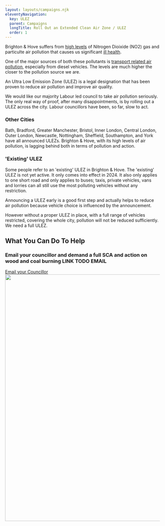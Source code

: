 ```yaml
---
layout: layouts/campaigns.njk
eleventyNavigation:
  key: ULEZ
  parent: Campaigns
  longTitle: Roll Out an Extended Clean Air Zone / ULEZ
  order: 1
---
```


Brighton & Hove suffers from
<a href="{% getUrlLinkByKeySC collections.all, 'Pollution Targets' %}">high levels</a>
of Nitrogen Dioixide (NO2) gas and particulte air pollution that causes us significant
<a href="{% getUrlLinkByKeySC collections.all, 'Health Impact' %}">ill health</a>.

One of the major sources of both these pollutants is
<a href="{% getUrlLinkByKeySC collections.all, 'Health Impact' %}">transport related air pollution</a>, especially from
diesel vehicles.  The levels are much higher the closer to the pollution source we are.

An Ultra Low Emission Zone (ULEZ) is a legal designation that has been proven to reduce air pollution and improve air quality.

We would like our majority Labour led council to take air pollution seriously.  The only real way of proof, after many
disappointments, is by rolling out a ULEZ across the city.  Labour councillors have been, so far, slow to act.

### Other Cities
Bath, Bradford, Greater Manchester, Bristol, Inner London, Central London, Outer London, Newcastle, Nottingham, Sheffield,
Southampton, and York have all announced ULEZs.  Brighton & Hove, with its high levels of air pollution, is lagging behind
both in terms of pollution and action.

### 'Existing' ULEZ
Some people refer to an 'existing' ULEZ in Brighton & Hove.  The 'existing' ULEZ is not yet active.
It only comes into effect in 2024.  It also only applies to one short road and only applies to buses; taxis, private
vehicles, vans and lorries can all still use the most polluting vehicles without any restriction.

Announcing a ULEZ early is a good first step and actually helps to reduce air
pollution because vehicle choice is influenced by the announcement.

However without a proper ULEZ in place, with a full range of vehicles restricted, covering the whole city,
pollution will not be reduced sufficiently.  We need a full ULEZ.

## What You Can Do To Help

### Email your councillor and demand a full SCA and action on wood and coal burning LINK TODO EMAIL
<div class="banner-link">
	<a href="{% getUrlLinkByKeySC collections.all, 'Your Councillor' %}">
		Email your Councillor
	</a>
</div>

<img src="{{ '/img/ulez.jpg' | url }}" width="800"  />

